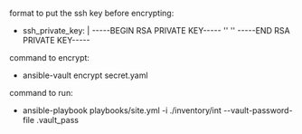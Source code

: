 format to put the ssh key before encrypting:

- ssh_private_key: |
  -----BEGIN RSA PRIVATE KEY-----
  ''
  ''
  -----END RSA PRIVATE KEY-----

command to encrypt:
- ansible-vault encrypt secret.yaml

command to run:

- ansible-playbook playbooks/site.yml -i ./inventory/int --vault-password-file .vault_pass